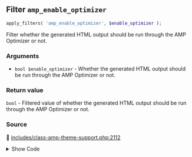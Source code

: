 ## Filter `amp_enable_optimizer`

```php
apply_filters( 'amp_enable_optimizer', $enable_optimizer );
```

Filter whether the generated HTML output should be run through the AMP Optimizer or not.

### Arguments

* `bool $enable_optimizer` - Whether the generated HTML output should be run through the AMP Optimizer or not.

### Return value

`bool` - Filtered value of whether the generated HTML output should be run through the AMP Optimizer or not.

### Source

:link: [includes/class-amp-theme-support.php:2112](../../includes/class-amp-theme-support.php#L2112)

<details>
<summary>Show Code</summary>

```php
$enable_optimizer = apply_filters( 'amp_enable_optimizer', $enable_optimizer );
```

</details>
